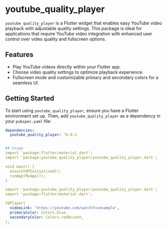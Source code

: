# youtube_quality_player

`youtube_quality_player` is a Flutter widget that enables easy YouTube video playback with adjustable quality settings. This package is ideal for applications that require YouTube video integration with enhanced user control over video quality and fullscreen options.

## Features
- Play YouTube videos directly within your Flutter app.
- Choose video quality settings to optimize playback experience.
- Fullscreen mode and customizable primary and secondary colors for a seamless UI.

## Getting Started

To start using `youtube_quality_player`, ensure you have a Flutter environment set up. Then, add `youtube_quality_player` as a dependency in your `pubspec.yaml` file:

```yaml
dependencies:
  youtube_quality_player: ^0.0.1


## Usage
import 'package:flutter/material.dart';
import 'package:youtube_quality_player/youtube_quality_player.dart';

void main() {
  ensureYQPInitialized();
  runApp(MyApp());
}

import 'package:youtube_quality_player/youtube_quality_player.dart';
import 'package:flutter/material.dart';

YQPlayer(
  videoLink: 'https://youtube.com/watch?v=example',
  primaryColor: Colors.blue,
  secondaryColor: Colors.redAccent,
);


